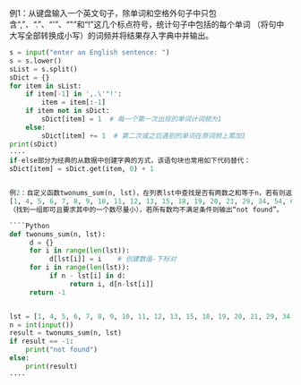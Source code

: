 例1：从键盘输入一个英文句子，除单词和空格外句子中只包含“,”、“.”、“'”、“"”和“!”这几个标点符号，统计句子中包括的每个单词
（将句中大写全部转换成小写）的词频并将结果存入字典中并输出。

````Python
s = input("enter an English sentence: ")
s = s.lower()
sList = s.split()
sDict = {}
for item in sList:    
    if item[-1] in ',.\'"!':
        item = item[:-1]
    if item not in sDict:
        sDict[item] = 1  # 每一个第一次出现的单词计词频为1
    else:
        sDict[item] += 1  # 第二次或之后遇到的单词在原词频上累加1
print(sDict)
····
if-else部分为经典的从数据中创建字典的方式，该语句块也常用如下代码替代：
sDict[item] = sDict.get(item, 0) + 1


例2：自定义函数twonums_sum(n, lst)，在列表lst中查找是否有两数之和等于n，若有则返回两数的下标，否则返回-1。对于一个不包含重复数字的有序列表
[1, 4, 5, 6, 7, 8, 9, 10, 11, 12, 13, 15, 18, 19, 20, 21, 29, 34, 54, 65]，从键盘输入n，调用函数twonums_sum()输出满足条件的两个数的下标
（找到一组即可且要求其中的一个数尽量小），若所有数均不满足条件则输出“not found”。

````Python
def twonums_sum(n, lst):
     d = {}
     for i in range(len(lst)):
          d[lst[i]] = i    # 创建数值-下标对
     for i in range(len(lst)):
          if n - lst[i] in d:
               return i, d[n-lst[i]]             
     return -1


lst = [1, 4, 5, 6, 7, 8, 9, 10, 11, 12, 13, 15, 18, 19, 20, 21, 29, 34, 54, 65]
n = int(input())
result = twonums_sum(n, lst)
if result == -1:
    print("not found")
else:
    print(result)
····

